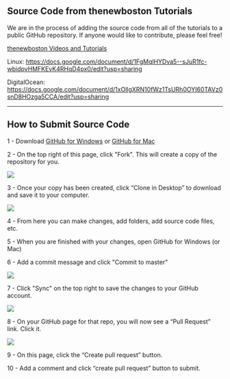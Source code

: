 ## Source Code from thenewboston Tutorials

We are in the process of adding the source code from all of the tutorials to a public GitHub repository. If anyone would like to contribute, please feel free!

[thenewboston Videos and Tutorials](https://www.thenewboston.com/videos.php)

Linux: https://docs.google.com/document/d/1FgMqlHYDva5--sJuR1fc-wbidpvHMFKEvK4RHqD4px0/edit?usp=sharing

DigitalOcean: https://docs.google.com/document/d/1xOllgXRN10fWz1TsURh0OYI60TAVz0snD8HOzga5CCA/edit?usp=sharing

***

## How to Submit Source Code

1 - Download [GitHub for Windows](https://windows.github.com/) or [GitHub for Mac](https://mac.github.com/)

2 - On the top right of this page, click "Fork". This will create a copy of the repository for you.

![](http://i.imgur.com/UTwzOgC.png)

3 - Once your copy has been created, click “Clone in Desktop” to download and save it to your computer. 

![](http://i.imgur.com/uNy5iHg.png)

4 - From here you can make changes, add folders, add source code files, etc. 

5 - When you are finished with your changes, open GitHub for Windows (or Mac)

6 - Add a commit message and click "Commit to master"

![](http://i.imgur.com/jHcjXvF.png)

7 - Click "Sync" on the top right to save the changes to your GitHub account.

![](http://i.imgur.com/hk9mIZS.png)

8 - On your GitHub page for that repo, you will now see a “Pull Request” link. Click it. 

![](http://i.imgur.com/pogptvB.png)

9 - On this page, click the “Create pull request” button.

10 - Add a comment and click “create pull request” button to submit.
